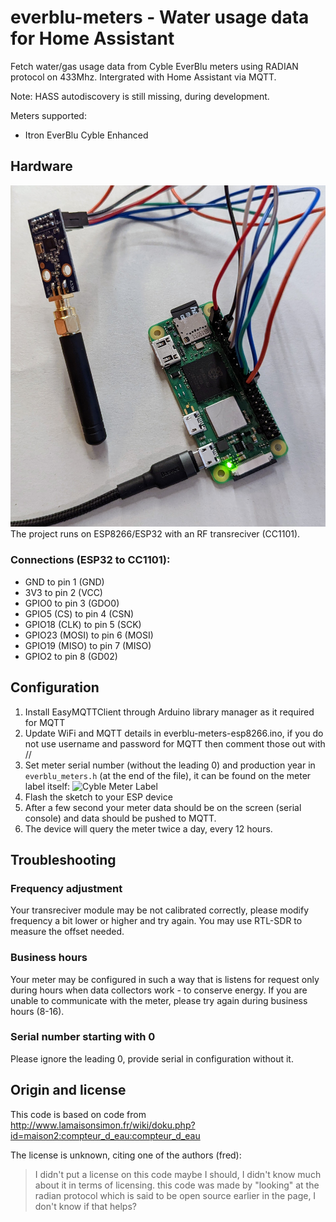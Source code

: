 # everblu-meters - Water usage data for Home Assistant
Fetch water/gas usage data from Cyble EverBlu meters using RADIAN protocol on 433Mhz. Intergrated with Home Assistant via MQTT. 

Note: HASS autodiscovery is still missing, during development.

Meters supported:
- Itron EverBlu Cyble Enhanced


## Hardware
![Raspberry Pi Zero with CC1101](board.jpg)
The project runs on ESP8266/ESP32 with an RF transreciver (CC1101). 

### Connections (ESP32 to CC1101):
- GND to pin 1 (GND)
- 3V3 to pin 2 (VCC)
- GPIO0 to pin 3 (GDO0)
- GPIO5 (CS) to pin 4 (CSN)
- GPIO18 (CLK) to pin 5 (SCK)
- GPIO23 (MOSI) to pin 6 (MOSI)
- GPIO19 (MISO) to pin 7 (MISO)
- GPIO2 to pin 8 (GD02)


## Configuration
1. Install EasyMQTTClient through Arduino library manager as it required for MQTT
2. Update WiFi and MQTT details in everblu-meters-esp8266.ino, if you do not use username and password for MQTT then comment those out with //
3. Set meter serial number (without the leading 0) and production year in `everblu_meters.h` (at the end of the file), it can be found on the meter label itself:
![Cyble Meter Label](meter_label.png)
4. Flash the sketch to your ESP device
5. After a few second your meter data should be on the screen (serial console) and data should be pushed to MQTT.
6. The device will query the meter twice a day, every 12 hours.

## Troubleshooting

### Frequency adjustment
Your transreciver module may be not calibrated correctly, please modify frequency a bit lower or higher and try again. You may use RTL-SDR to measure the offset needed.

### Business hours
Your meter may be configured in such a way that is listens for request only during hours when data collectors work - to conserve energy. If you are unable to communicate with the meter, please try again during business hours (8-16).

### Serial number starting with 0
Please ignore the leading 0, provide serial in configuration without it.


## Origin and license

This code is based on code from http://www.lamaisonsimon.fr/wiki/doku.php?id=maison2:compteur_d_eau:compteur_d_eau 


The license is unknown, citing one of the authors (fred):

> I didn't put a license on this code maybe I should, I didn't know much about it in terms of licensing.
> this code was made by "looking" at the radian protocol which is said to be open source earlier in the page, I don't know if that helps?


